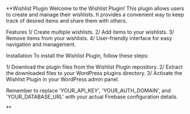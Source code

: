 **Wishlist Plugin
Welcome to the Wishlist Plugin! This plugin allows users to create and manage their wishlists. It provides a convenient way to keep track of desired items and share them with others.

Features
1/ Create multiple wishlists.
2/ Add items to your wishlists.
3/ Remove items from your wishlists.
4/ User-friendly interface for easy navigation and management.

Installation
To install the Wishlist Plugin, follow these steps:

1/ Download the plugin files from the Wishlist Plugin repository.
2/ Extract the downloaded files to your WordPress plugins directory.
3/ Activate the Wishlist Plugin in your WordPress admin panel.

 Remember to replace 'YOUR_API_KEY', 'YOUR_AUTH_DOMAIN', and 'YOUR_DATABASE_URL' with your actual Firebase configuration details.

**